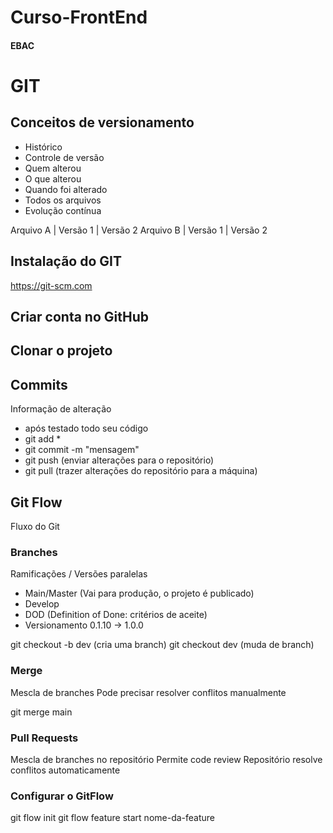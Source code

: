 # Curso-FrontEnd
#### EBAC

# GIT
## Conceitos de versionamento
  - Histórico
  - Controle de versão
  - Quem alterou
  - O que alterou
  - Quando foi alterado
  - Todos os arquivos
  - Evolução contínua
  
Arquivo A | Versão 1 | Versão 2
Arquivo B | Versão 1 | Versão 2

## Instalação do GIT
https://git-scm.com

## Criar conta no GitHub

## Clonar o projeto

##  Commits
Informação de alteração
  - após testado todo seu código
  - git add *
  - git commit -m "mensagem"
  - git push (enviar alterações para o repositório)
  - git pull (trazer alterações do repositório para a máquina)

## Git Flow
Fluxo do Git

### Branches
Ramificações / Versões paralelas
  - Main/Master (Vai para produção, o projeto é publicado)
  - Develop
  - DOD (Definition of Done: critérios de aceite)
  - Versionamento 0.1.10 -> 1.0.0

git checkout -b dev (cria uma branch)
git checkout dev (muda de branch)



### Merge
Mescla de branches
Pode precisar resolver conflitos manualmente

  git merge main

### Pull Requests
  Mescla de branches no repositório
  Permite code review
  Repositório resolve conflitos automaticamente

### Configurar o GitFlow
git flow init
git flow feature start nome-da-feature
